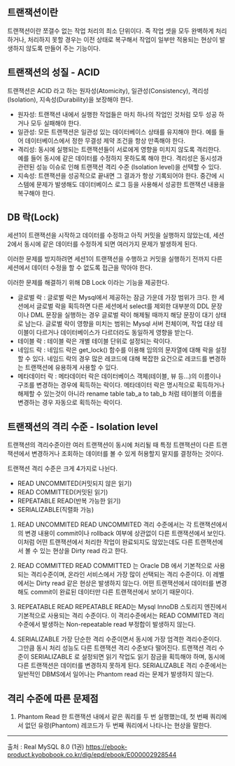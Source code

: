 ## 트랜잭션이란
트랜잭션이란 쪼갤수 없는 작업 처리의 최소 단위이다.
즉 작업 셋을 모두 완벽하게 처리하거나, 처리하지 못할 경우는 이전 상태로 복구해서
작업이 일부만 적용되는 현상이 발생하지 않도록 만들어 주는 기능이다.

## 트랜잭션의 성질 - ACID
트랜잭션은 ACID 라고 하는 원자성(Atomicity), 일관성(Consistency), 격리성(Isolation), 지속성(Durability)을 보장해야 한다.

* 원자성: 트랜잭션 내에서 실행한 작업들은 마치 하나의 작업인 것처럼 모두 성공 하거나 모두 실패해야
한다.
* 일관성: 모든 트랜잭션은 일관성 있는 데이터베이스 상태를 유지해야 한다. 예를 들어 데이터베이스에서
정한 무결성 제약 조건을 항상 만족해야 한다.
* 격리성: 동시에 실행되는 트랜잭션들이 서로에게 영향을 미치지 않도록 격리한다. 예를 들어 동시에 같은
데이터를 수정하지 못하도록 해야 한다. 격리성은 동시성과 관련된 성능 이슈로 인해 트랜잭션 격리 수준
(Isolation level)을 선택할 수 있다.
* 지속성: 트랜잭션을 성공적으로 끝내면 그 결과가 항상 기록되어야 한다. 중간에 시스템에 문제가 발생해도
데이터베이스 로그 등을 사용해서 성공한 트랜잭션 내용을 복구해야 한다.

## DB 락(Lock)
세션1이 트랜잭션을 시작하고 데이터를 수정하고 아직 커밋을 실행하지 않았는데,
세션 2에서 동시에 같은 데이터를 수정하게 되면 여러가지 문제가 발생하게 된다.

이러한 문제를 방지하려면 세션1이 트랜잭션을 수행하고 커밋을 실행하기 전까지
다른 세션에서 데이터 수정을 할 수 없도록 접근을 막아야 한다.

이러한 문제를 해결하기 위해 DB Lock 이라는 기능을 제공한다.

* 글로벌 락 : 글로벌 락은 Mysql에서 제공하는 잠금 가운데 가장 범위가 크다. 한 세션에서 글로벌 락을 획득하면 다른 세션에서 select를 제외한 대부분의 DDL 문장이나 DML 문장을 실행하는 경우 글로벌 락이 해제될 때까지 해당 문장이 대기 상태로 남는다.
글로벌 락이 영향을 미치는 범위는 Mysql 서버 전체이며, 작업 대상 테이블이 다르거나 데이터베이스가 다르더라도 동일하게 영향을 받는다. 
* 테이블 락 : 테이블 락은 개별 테이블 단위로 설정되는 락이다.
* 네임드 락 : 네임드 락은 get_lock() 함수를 이용해 임의의 문자열에 대해 락을 설정할 수 있다.
네임드 락의 경우 많은 레코드에 대해 복잡한 요건으로 레코드를 변경하는 트랜잭션에 유용하게 사용할 수 있다.
* 메타데이터 락 : 메타데이터 락은 데이터베이스 객체(테이블, 뷰 등...)의 이름이나 구조를 변경하는 경우에 획득하는 락이다.
메타데이터 락은 명시적으로 획득하거나 해제할 수 있는것이 아니라 rename table tab_a to tab_b 처럼 
테이블의 이름을 변경하는 경우 자동으로 획득하는 락이다.

## 트랜잭션의 격리 수준 - Isolation level
트랜잭션의 격리수준이란 여러 트랜잭션이 동시에 처리될 때 특정 트랜잭션이 다른 트랜잭션에서 변경하거나 조회하는 데이터를 볼 수 있게 허용할지 말지를 결정하는 것이다.

트랜잭션 격리 수준은 크게 4가지로 나뉜다.
* READ UNCOMMITED(커밋되지 않은 읽기)
* READ COMMITTED(커밋된 읽기)
* REPEATABLE READ(반복 가능한 읽기)
* SERIALIZABLE(직렬화 가능)

1. READ UNCOMMITED
READ UNCOMMITED 격리 수준에서는 각 트랜잭션에서의 변경 내용이 commit이나 rollback 여부에 상관없이 다른 트랜잭션에서 보인다.
이처럼 어떤 트랜잭션에서 처리한 작업이 완료되지도 않았는데도 다른 트랜잭션에서 볼 수 있는 현상을 Dirty read 라고 한다.

2. READ COMMITTED
READ COMMITTED 는 Oracle DB 에서 기본적으로 사용되는 격리수준이며, 온라인 서비스에서 가장 많이 선택되는 격리 수준이다.
이 레벨에서는 Dirty read 같은 현상은 발생하지 않는다.
어떤 트랜잭션에서 데이터를 변경해도 commit이 완료된 데이터만 다른 트랜잭션에서 보이기 때문이다.

3. REPEATABLE READ
REPEATABLE READ는 Mysql InnoDB 스토리지 엔진에서 기본적으로 사용되는 격리 수준이다.
이 격리수준에서는 READ COMMITED 격리 수준에서 발생하는 Non-repeatable read 부정합이 발생하지 않는다.

4. SERIALIZABLE
가장 단순한 격리 수준이면서 동시에 가장 엄격한 격리수준이다.
그만큼 동시 처리 성능도 다른 트랜잭션 격리 수준보다 떨어진다.
트랜잭션 격리 수준이 SERIALIZABLE 로 설정되면 읽기 작업도 읽기 잠금을 획득해야 하며, 동시에 다른 트랜잭션은 데이터를 변경하지 못하게 된다. SERIALIZABLE 격리 수준에서는 일반적인 DBMS에서 일어나는 Phantom read 라는 문제가 발생하지 않는다.

## 격리 수준에 따른 문제점

1. Phantom Read
한 트랜잭션 내에서 같은 쿼리를 두 번 실행했는데, 첫 번째 쿼리에서 없던 유령(Phantom) 레코드가 두 번째 쿼리에서 나타나는 현상을 말한다.

***
출처 : Real MySQL 8.0 (1권) https://ebook-product.kyobobook.co.kr/dig/epd/ebook/E000002928544
